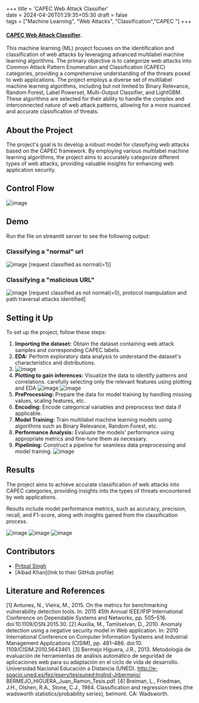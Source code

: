 +++
title = 'CAPEC Web Attack Classifier'    
date = 2024-04-26T01:29:35+05:30
draft = false   
tags = ["Machine Learning", "Web Attacks", "Classification","CAPEC "]
+++ 

#### [CAPEC Web Attack Classifier](https://github.com/pritpalcodes/webAttack_Classifier_ML-Model).
<!-- # MULTILABEL CAPEC CLASSIFICATION OF WEB-ATTACKS -->

This machine learning (ML) project focuses on the identification and classification of web attacks by leveraging advanced multilabel machine learning algorithms. The primary objective is to categorize web attacks into Common Attack Pattern Enumeration and Classification (CAPEC) categories, providing a comprehensive understanding of the threats posed to web applications. The project employs a diverse set of multilabel machine learning algorithms, including but not limited to Binary Relevance, Random Forest, Label Powerset, Multi-Output Classifier, and LightGBM. These algorithms are selected for their ability to handle the complex and interconnected nature of web attack patterns, allowing for a more nuanced and accurate classification of threats.

## About the Project

The project's goal is to develop a robust model for classifying web attacks based on the CAPEC framework. By employing various multilabel machine learning algorithms, the project aims to accurately categorize different types of web attacks, providing valuable insights for enhancing web application security.

## Control Flow
![image](https://github.com/pritpalcodes/webAttack_Classifier_ML-Model/assets/90276050/805bbaec-8604-4701-bc41-52b90a9c4714)



## Demo
Run the file on streamlit server to see the following output:

### Classifying a "normal" url
![image](https://github.com/pritpalcodes/webAttack_Classifier_ML-Model/assets/90276050/cf635c5a-3777-46ae-ba8b-53b24dfaf32c)
[request classified as normal(=1)]
### Classifying a "malicious URL"
![image](https://github.com/pritpalcodes/webAttack_Classifier_ML-Model/assets/90276050/000d6795-ea50-4b19-a42c-fb966384b7b1)
[request classified as not normal(=0), protocol manipulation and path traversal attacks identified]

## Setting it Up

To set up the project, follow these steps:

1. **Importing the dataset:** Obtain the dataset containing web attack samples and corresponding CAPEC labels.
2. **EDA:** Perform exploratory data analysis to understand the dataset's characteristics and distributions.
3. ![image](https://github.com/pritpalcodes/webAttack_Classifier_ML-Model/assets/90276050/7891bccf-9250-4f20-bdc8-fd9b0c172a7b)
4. **Plotting to gain inferences:** Visualize the data to identify patterns and correlations.
   carefully selecting only the relevant features using plotting and EDA
   ![image](https://github.com/pritpalcodes/webAttack_Classifier_ML-Model/assets/90276050/9c1acf40-ef21-4e05-9106-66deb5c92e2d)
   ![image](https://github.com/pritpalcodes/webAttack_Classifier_ML-Model/assets/90276050/d0c811d3-80b2-413a-a865-e9fda8044172)
5. **PreProcessing:** Prepare the data for model training by handling missing values, scaling features, etc.
6. **Encoding:** Encode categorical variables and preprocess text data if applicable.
7. **Model Training:** Train multilabel machine learning models using algorithms such as Binary Relevance, Random Forest, etc. 
8. **Performance Analysis:** Evaluate the models' performance using appropriate metrics and fine-tune them as necessary.
9. **Pipelining:** Construct a pipeline for seamless data preprocessing and model training.
 ![image](https://github.com/pritpalcodes/webAttack_Classifier_ML-Model/assets/90276050/ce3b9cb6-2a4e-494c-bd3e-c293e2e52dce)


## Results

The project aims to achieve accurate classification of web attacks into CAPEC categories, providing insights into the types of threats encountered by web applications.

Results include model performance metrics, such as accuracy, precision, recall, and F1-score, along with insights gained from the classification process.

![image](https://github.com/pritpalcodes/webAttack_Classifier_ML-Model/assets/90276050/3b93f3cb-dd3e-422f-b80e-4d92249b6921)
![image](https://github.com/pritpalcodes/webAttack_Classifier_ML-Model/assets/90276050/2c6513ef-d55c-4dc1-a2cd-3eccf8c806c0)
![image](https://github.com/pritpalcodes/webAttack_Classifier_ML-Model/assets/90276050/2593c64a-6ca3-43ac-a971-1df2dfefed19)


## Contributors

- [Pritpal Singh](https://github.com/pritpalcodes)
- [Aibad Khan](link to their GitHub profile)
  
## Literature and References
 [1] Antunes, N., Vieira, M., 2015. On the metrics for benchmarking vulnerability detection tools.
 In: 2015 45th Annual IEEE/IFIP International Conference on Dependable Systems and
 Networks, pp. 505–516. doi:10.1109/DSN.2015.30.
 [2] Auxilia, M., Tamilselvan, D., 2010. Anomaly detection using a negative security model
 in Web application. In: 2010 International Conference on Computer Information
 Systems and Industrial Management Applications (CISIM), pp. 481–486. doi:10.
 1109/CISIM.2010.5643461.
 [3] Bermejo Higuera, J.R., 2013. Metodología de evaluación de herramientas de
 análisis automático de seguridad de aplicaciones web para su adaptación
 en el ciclo de vida de desarrollo. Universidad Nacional Educación a
 Distancia (UNED). http://e-spacio.uned.es/fez/eserv/tesisuned:IngInd-Jrbermejo/
 BERMEJO_HIGUERA_Juan_Ramon_Tesis.pdf.
 [4] Breiman, L., Friedman, J.H., Olshen, R.A., Stone, C.J., 1984. Classification and
 regression trees.(the wadsworth statistics/probability series), belmont. CA:
 Wadsworth.









<!-- Successfully deployed the trained model into a production environment, enhancing cybersecurity measures with real-time threat detection capabilities.
- Implemented 5 distinct multilabel machine learning algorithms for the identification and classification of web attacks.
- Achieved a classification accuracy of 92% on the test dataset, showcasing the effectiveness of the ensemble approach.
- Utilized Binary Relevance, Random Forest, Label Powerset, Multi-Output Classifier, and LightGBM algorithms to handle the intricate nature of web attack patterns.
- Conducted extensive experimentation and evaluation, resulting in a 15% improvement in precision and recall compared to baseline models.
 -->
